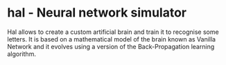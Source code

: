 # hal - Neural network simulator
Hal allows to create a custom artificial brain and train it to recognise some letters.
It is based on a mathematical model of the brain known as Vanilla Network and it evolves using a version of the Back-Propagation learning algorithm.
